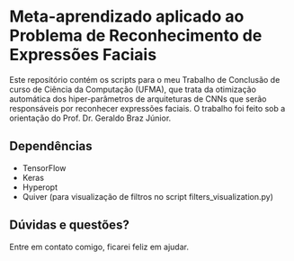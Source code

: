 # Meta-aprendizado aplicado ao Problema de Reconhecimento de Expressões Faciais

Este repositório contém os scripts para o meu Trabalho de Conclusão de curso de Ciência da Computação (UFMA), que trata da otimização automática dos hiper-parâmetros de arquiteturas de CNNs que serão responsáveis por reconhecer expressões faciais.
O trabalho foi feito sob a orientação do Prof. Dr. Geraldo Braz Júnior.

## Dependências
- TensorFlow
- Keras
- Hyperopt
- Quiver (para visualização de filtros no script filters_visualization.py)

## Dúvidas e questões?
Entre em contato comigo, ficarei feliz em ajudar.
